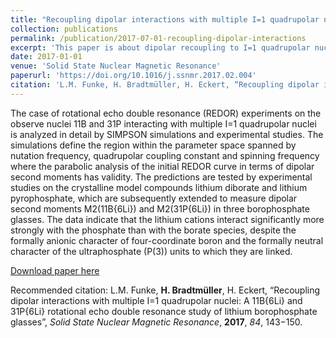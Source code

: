 ```yaml
---
title: "Recoupling dipolar interactions with multiple I=1 quadrupolar nuclei: A 11B{6Li} and 31P{6Li} rotational echo double resonance study of lithium borophosphate glasses."
collection: publications
permalink: /publication/2017-07-01-recoupling-dipolar-interactions
excerpt: 'This paper is about dipolar recoupling to I=1 quadrupolar nuclei.'
date: 2017-01-01
venue: 'Solid State Nuclear Magnetic Resonance'
paperurl: 'https://doi.org/10.1016/j.ssnmr.2017.02.004'
citation: 'L.M. Funke, H. Bradtmüller, H. Eckert, “Recoupling dipolar interactions with multiple I=1 quadrupolar nuclei: A 11B{6Li} and 31P{6Li} rotational echo double resonance study of lithium borophosphate glasses”, <i>Solid State Nuclear Magnetic Resonance</i>, <b>2017</b>, <i>84</i>, 143−150.'
---
```

The case of rotational echo double resonance (REDOR) experiments on the observe nuclei 11B and 31P interacting with multiple I=1 quadrupolar nuclei is analyzed in detail by SIMPSON simulations and experimental studies. The simulations define the region within the parameter space spanned by nutation frequency, quadrupolar coupling constant and spinning frequency where the parabolic analysis of the initial REDOR curve in terms of dipolar second moments has validity. The predictions are tested by experimental studies on the crystalline model compounds lithium diborate and lithium pyrophosphate, which are subsequently extended to measure dipolar second moments M2(11B{6Li}) and M2(31P{6Li}) in three borophosphate glasses. The data indicate that the lithium cations interact significantly more strongly with the phosphate than with the borate species, despite the formally anionic character of four-coordinate boron and the formally neutral character of the ultraphosphate (P(3)) units to which they are linked.

[Download paper here](http://hbrmn.github.io/files/paper1.pdf)

Recommended citation: L.M. Funke, <b>H. Bradtmüller</b>, H. Eckert, “Recoupling dipolar interactions with multiple I=1 quadrupolar nuclei: A 11B{6Li} and 31P{6Li} rotational echo double resonance study of lithium borophosphate glasses”, <i>Solid State Nuclear Magnetic Resonance</i>, **2017**, *84*, 143−150.